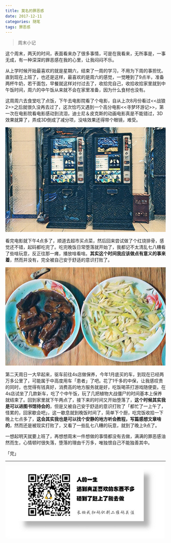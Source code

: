 ```yaml
---
title: 莫名的罪恶感
date: 2017-12-11
categories: 随笔
tags: 罪恶感
---
```


> 周末小记

这个周末，两天的时间，表面看来办了很多事情，可是在我看来，无所事是，一事无成，有一种深深的罪恶感在我的心里，让我闷闷不乐。

从上学时候开始最喜欢的就是星期六，结束了一周的学习，不用为下周的事担忧。直到现在上班了，也还是这样，最喜欢的是周六的感觉，一觉睡到了9点半，准备两杯牛奶，若干面包，早餐就这样对付过去了，收拾完自己，收拾收拾家里就到中午饭时间，周六的中午饭从来就不会在家里准备，因为什么食材也没有。

这周周六去食堂吃了点饭，下午去电影院看了个电影，自从上次8月份看过<<战狼2>>之后就很久没再去过了，这次恰巧又遇到一个高分电影<<寻梦环游记>>，第一次在电影院看电影感动到流泪，迪士尼＆皮克斯的动画电影真是不能错过，3D效果就算了，弄成3D倒成了减分项，没啥效果还得带个眼镜，难受。

![](/image/life/IMG_20171209_135951R_everphoto_1512978665798.jpg)

看完电影就下午4点多了，顺道去超市买点菜，然后回来尝试做了个红烧排骨，感觉还不错，起码都吃完了。吃完晚饭日常堕落就开始了，我都记不太清乱七八糟看了些啥玩意，反正往那一瘫，播放啥看啥。**其实这个时间我应该做点有意义的事来着**，然而并没有，完全被自己安于舒适的意识打败了。

![](/image/life/IMG_20171209_185915R_everphoto_1512978571854.jpg)

第二天周日一大早起来，驱车前往4s店做保养，今年1月底买的车，到现在已经两万多公里了，可能属于中高度用车「患者」了吧。花了1千多的中保，让我感叹贵的同时，也觉得有钱真好，消费高的地方服务就是好，吃饭喝茶打游戏随便耍。在4s店试坐了几款新车，吃了个中午饭，玩了几把植物大战僵尸的时间基本上保养就结束了。回到家里就下午两点了，接下来的时间又开始堕落了，**这个时候其实我是可以进图书馆待会的**，但是又被自己安于舒适的意识打败了「都忙了一上午了，怪累的，回家歇会吧」，这一歇息就到晚饭时间了，简单下个厨，吃完饭收拾一下晚上七点多了，**这会其实我也是可以找个安静的地方听会教程，写篇感想文章啥的**，然而还是被现实打败了，又看了一些乱七八糟的玩意，就到了晚上9点了。

一想起明天就要上班了，再想想周末一件想做的事情都没有去做，满满的罪恶感油然而生，心情顿时很失落，堕落的理由千万多，唯独恨自己不能独善其中。

「完」

- - -
![](/image/weixin.jpg)